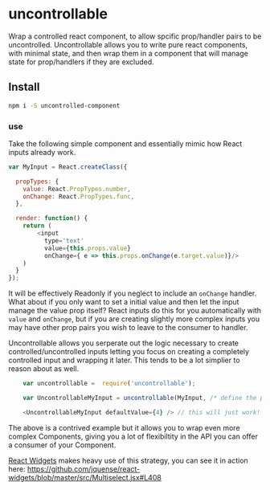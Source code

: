 # uncontrollable

Wrap a controlled react component, to allow spcific prop/handler pairs to be uncontrolled. Uncontrollable allows you to write pure react components, with minimal state, and then wrap them in a component that will manage state for prop/handlers if they are excluded.

## Install

```sh
npm i -S uncontrolled-component
```


### use

Take the following simple component and essentially mimic how React inputs already work.

```js
var MyInput = React.createClass({

  propTypes: {
    value: React.PropTypes.number,
    onChange: React.PropTypes.func,
  },

  render: function() {
    return (
        <input 
          type='text' 
          value={this.props.value} 
          onChange={ e => this.props.onChange(e.target.value)}/>
    )
  }
});
```

It will be effectively Readonly if you neglect to include an `onChange` handler. What about if you only want to set a initial value and then let the input manage the value prop itself? React inputs do this for you automatically with `value` and `onChange`, but if you are creating slightly more complex inputs you may have other prop pairs you wish to leave to the consumer to handler. 

Uncontrollable allows you serperate out the logic necessary to create controlled/uncontrolled inputs letting you focus on creating a completely controlled input and wrapping it later. This tends to be a lot simplier to reason about as well.

```js
    var uncontrollable =  require('uncontrollable');

    var UncontrollableMyInput = uncontrollable(MyInput, /* define the pairs ->*/ { value: 'onChange' })

    <UncontrollableMyInput defaultValue={4} /> // this will just work!
```

The above is a contrived example but it allows you to wrap even more complex Components, giving you a lot of flexibiltity in the API you can offer a consumer of your Component. 

[React Widgets](https://github.com/jquense/react-widgets) makes heavy use of this strategy, you can see it in action here: https://github.com/jquense/react-widgets/blob/master/src/Multiselect.jsx#L408
